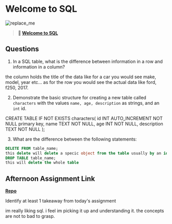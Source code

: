 # Welcome to SQL

![replace_me](https://codeworks.blob.core.windows.net/public/assets/img/illustrations/placeholder.svg)

> **📖 [Welcome to SQL](https://codeworksacademy.com/fs-student-guide/resources/wk11/01-MySQL-GettingStarted)**

## Questions

1. In a SQL table, what is the difference between information in a row and information in a column?

the column holds the title of the data like for a car you would see make, model, year etc... as for the row you would see the actual data like ford, f250, 2017.

2. Demonstrate the basic structure for creating a new table called `characters` with the values `name, age, description` as strings, and an `int` id.

CREATE TABLE IF NOT EXISTS characters(
  id INT AUTO_INCREMENT NOT NULL primary key,
  name TEXT NOT NULL,
  age INT NOT NULL,
  description TEXT NOT NULL
);

3. What are the difference between the following statements: 
```sql
DELETE FROM table_name;
this delete will delete a specic object from the table usually by an id or a name.
DROP TABLE table_name;
this will delete the whole table 
```

## Afternoon Assignment Link

**[Repo](https://github.com/ScottBickish/csharpcastle.git)**

Identify at least 1 takeaway from today's assignment

im really liking sql. i feel im picking it up and understanding it. the concepts are not to bad to grasp. 
